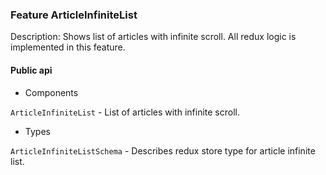 ### Feature ArticleInfiniteList

Description: Shows list of articles with infinite scroll. All redux logic is implemented in this feature.      

#### Public api

- Components

`ArticleInfiniteList` - List of articles with infinite scroll.

- Types

`ArticleInfiniteListSchema` - Describes redux store type for article infinite list.
